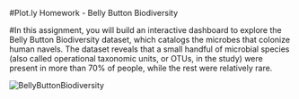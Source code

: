 #Plot.ly Homework - Belly Button Biodiversity

#In this assignment, you will build an interactive dashboard to explore the Belly Button Biodiversity dataset, which catalogs the microbes that colonize human navels.
The dataset reveals that a small handful of microbial species (also called operational taxonomic units, or OTUs, in the study) were present in more than 70% of people, while the rest were relatively rare.

![BellyButtonBiodiversity](https://www.nationalgeographic.com/content/dam/magazine/rights-exempt/2020/01/microbiome/microbiome-escherichia-coli-sem-oeggerli.adapt.1900.1.jpg)